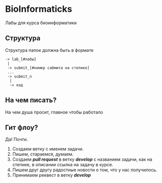 # BioInformaticks
Лабы для курса биоинформатики

## Структура
Структура папок должна быть в формате
```
-> lab_[#лабы]
 |
 -> submit_[#номер сабмита на степике]
 ...
 -> submit_n
  |
  -> код
```

## На чем писать?
На чем душа просит, главное чтобы работало

## Гит флоу?
Да! Почти.
1. Создаем ветку с именем задачи.
2. Пишем, стараемся, думаем.
3. Создаем ***pull request*** в ветку ***develop*** с названием задачи, как на степике, в описании ссылка на задачу в курсе.
4. Пишем друг другу радостные новости о том, что у нас получилось.
5. Принимаем реквест в ветку ***develop***
